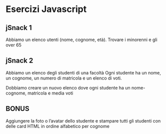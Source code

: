 Esercizi Javascript
===
## jSnack 1

Abbiamo un elenco utenti (nome, cognome, età).
Trovare i minorenni e gli over 65

## jSnack 2

Abbiamo un elenco degli studenti di una facoltà
Ogni studente ha un nome, un cognome, un numero di matricola e un elenco di voti.

Dobbiamo creare un nuovo elenco dove ogni studente ha un nome-cognome, matricola e media voti

## BONUS

Aggiungere la foto o l’avatar dello studente e stampare tutti gli studenti con delle card HTML in ordine alfabetico per cognome